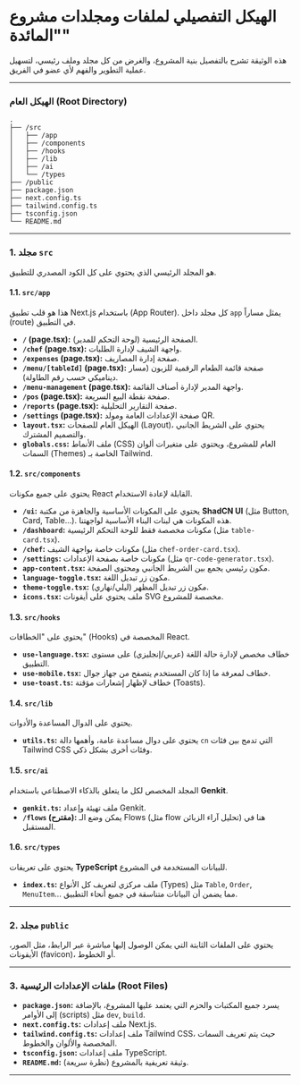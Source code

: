 
# الهيكل التفصيلي لملفات ومجلدات مشروع "المائدة"

هذه الوثيقة تشرح بالتفصيل بنية المشروع، والغرض من كل مجلد وملف رئيسي، لتسهيل عملية التطوير والفهم لأي عضو في الفريق.

---

### الهيكل العام (Root Directory)

```
.
├── /src
│   ├── /app
│   ├── /components
│   ├── /hooks
│   ├── /lib
│   ├── /ai
│   └── /types
├── /public
├── package.json
├── next.config.ts
├── tailwind.config.ts
├── tsconfig.json
└── README.md
```

---

### 1. مجلد `src`

هو المجلد الرئيسي الذي يحتوي على كل الكود المصدري للتطبيق.

#### 1.1. `src/app`
هذا هو قلب تطبيق Next.js باستخدام (App Router). كل مجلد داخل `app` يمثل مساراً (route) في التطبيق.

*   **`/` (page.tsx):** الصفحة الرئيسية (لوحة التحكم للمدير).
*   **`/chef` (page.tsx):** واجهة الشيف لإدارة الطلبات.
*   **`/expenses` (page.tsx):** صفحة إدارة المصاريف.
*   **`/menu/[tableId]` (page.tsx):** صفحة قائمة الطعام الرقمية للزبون (مسار ديناميكي حسب رقم الطاولة).
*   **`/menu-management` (page.tsx):** واجهة المدير لإدارة أصناف القائمة.
*   **`/pos` (page.tsx):** صفحة نقطة البيع السريعة.
*   **`/reports` (page.tsx):** صفحة التقارير التحليلية.
*   **`/settings` (page.tsx):** صفحة الإعدادات العامة ومولد QR.
*   **`layout.tsx`:** الهيكل العام للصفحات (Layout)، يحتوي على الشريط الجانبي والتصميم المشترك.
*   **`globals.css`:** ملف الأنماط (CSS) العام للمشروع، ويحتوي على متغيرات ألوان السمات (Themes) الخاصة بـ Tailwind.

#### 1.2. `src/components`
يحتوي على جميع مكونات React القابلة لإعادة الاستخدام.

*   **`/ui`:** يحتوي على المكونات الأساسية والجاهزة من مكتبة **ShadCN UI** (مثل Button, Card, Table...). هذه المكونات هي لبنات البناء الأساسية لواجهتنا.
*   **`/dashboard`:** مكونات مخصصة فقط للوحة التحكم الرئيسية (مثل `table-card.tsx`).
*   **`/chef`:** مكونات خاصة بواجهة الشيف (مثل `chef-order-card.tsx`).
*   **`/settings`:** مكونات خاصة بصفحة الإعدادات (مثل `qr-code-generator.tsx`).
*   **`app-content.tsx`:** مكون رئيسي يجمع بين الشريط الجانبي ومحتوى الصفحة.
*   **`language-toggle.tsx`:** مكون زر تبديل اللغة.
*   **`theme-toggle.tsx`:** مكون زر تبديل المظهر (ليلي/نهاري).
*   **`icons.tsx`:** ملف يحتوي على أيقونات SVG مخصصة للمشروع.

#### 1.3. `src/hooks`
يحتوي على "الخطافات" (Hooks) المخصصة في React.

*   **`use-language.tsx`:** خطاف مخصص لإدارة حالة اللغة (عربي/إنجليزي) على مستوى التطبيق.
*   **`use-mobile.tsx`:** خطاف لمعرفة ما إذا كان المستخدم يتصفح من جهاز جوال.
*   **`use-toast.ts`:** خطاف لإظهار إشعارات مؤقتة (Toasts).

#### 1.4. `src/lib`
يحتوي على الدوال المساعدة والأدوات.

*   **`utils.ts`:** يحتوي على دوال مساعدة عامة، وأهمها دالة `cn` التي تدمج بين فئات Tailwind CSS وفئات أخرى بشكل ذكي.

#### 1.5. `src/ai`
المجلد المخصص لكل ما يتعلق بالذكاء الاصطناعي باستخدام **Genkit**.

*   **`genkit.ts`:** ملف تهيئة وإعداد Genkit.
*   **`/flows` (مقترح):** يمكن وضع الـ Flows (مثل flow تحليل آراء الزبائن) هنا في المستقبل.

#### 1.6. `src/types`
يحتوي على تعريفات **TypeScript** للبيانات المستخدمة في المشروع.

*   **`index.ts`:** ملف مركزي لتعريف كل الأنواع (Types) مثل `Table`, `Order`, `MenuItem`... مما يضمن أن البيانات متناسقة في جميع أنحاء التطبيق.

---

### 2. مجلد `public`

يحتوي على الملفات الثابتة التي يمكن الوصول إليها مباشرة عبر الرابط، مثل الصور، الأيقونات (favicon)، أو الخطوط.

---

### 3. ملفات الإعدادات الرئيسية (Root Files)

*   **`package.json`:** يسرد جميع المكتبات والحزم التي يعتمد عليها المشروع، بالإضافة إلى الأوامر (scripts) مثل `dev`, `build`.
*   **`next.config.ts`:** ملف إعدادات Next.js.
*   **`tailwind.config.ts`:** ملف إعدادات Tailwind CSS، حيث يتم تعريف السمات المخصصة والألوان والخطوط.
*   **`tsconfig.json`:** ملف إعدادات TypeScript.
*   **`README.md`:** وثيقة تعريفية بالمشروع (نظرة سريعة).
---
